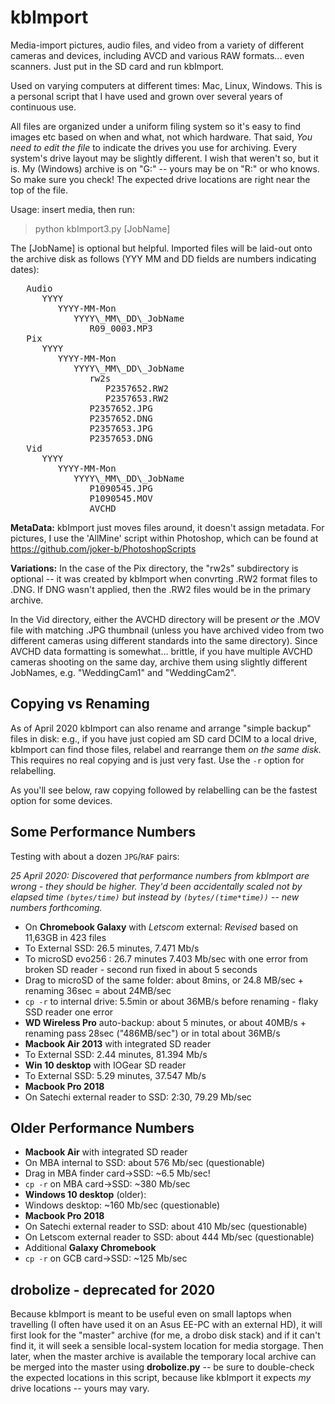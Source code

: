 kbImport
========

Media-import pictures, audio files, and video from a variety of different cameras and devices, including AVCD and various
RAW formats... even scanners. Just put in the SD card and run kbImport.

Used on varying computers at different times: Mac, Linux, Windows. This is a personal script that I have used and
grown over several years of continuous use.

All files are organized under a uniform filing system so it's easy to find images etc based on when and what,
not which hardware. That said, *You need to edit the file* to indicate the drives you use for archiving. Every
system's drive layout may be slightly different. I wish that weren't so, but it is. My (Windows) archive
is on "G:" -- yours may be on "R:" or who knows. So make sure you check! The expected drive locations are right near the
top of the file.

Usage: insert media, then run:
>   python kbImport3.py [JobName]

The [JobName] is optional but helpful. Imported files will be laid-out onto the archive disk as follows
(YYY MM and DD fields are numbers indicating dates):

<pre>
   Audio
      YYYY
         YYYY-MM-Mon
            YYYY\_MM\_DD\_JobName
               R09_0003.MP3
   Pix
      YYYY
         YYYY-MM-Mon
            YYYY\_MM\_DD\_JobName
               rw2s
                  P2357652.RW2
                  P2357653.RW2
               P2357652.JPG
               P2357652.DNG
               P2357653.JPG
               P2357653.DNG
   Vid
      YYYY
         YYYY-MM-Mon
            YYYY\_MM\_DD\_JobName
               P1090545.JPG
               P1090545.MOV
               AVCHD
</pre>

<b>MetaData:</b> kbImport just moves files around, it doesn't assign metadata. For pictures, I use the 'AllMine' script within Photoshop, which can be found at https://github.com/joker-b/PhotoshopScripts

<b>Variations:</b> In the case of the Pix directory, the "rw2s" subdirectory is optional -- it was created by
kbImport when convrting .RW2 format files to .DNG. If DNG wasn't applied, then the .RW2 files would be in the primary
archive.

In the Vid directory, either the AVCHD directory will be present _or_ the .MOV file with matching .JPG thumbnail (unless
you have archived video from two different cameras using different standards into the same directory). Since AVCHD
data formatting is somewhat... brittle, if you have multiple AVCHD cameras shooting on the same day, archive them
using slightly different JobNames, e.g. "WeddingCam1" and "WeddingCam2".

Copying vs Renaming
---

As of April 2020 kbImport can also rename and arrange "simple backup" files in disk: e.g., if you have just copied am SD card DCIM to a local drive, kbImport can find those files, relabel and rearrange them _on the same disk._ This requires no real copying and is just very fast. Use the `-r` option for relabelling.

As you'll see below, raw copying followed by relabelling can be the fastest option for some devices.

Some Performance Numbers
---

Testing with about a dozen `JPG`/`RAF` pairs:

_25 April 2020: Discovered that performance numbers from kbImport are wrong - they should be *higher.* They'd been accidentally scaled not by elapsed time `(bytes/time)` but instead by `(bytes/(time*time))` -- new numbers forthcoming._

* On **Chromebook Galaxy** with *Letscom* external: *Revised* based on 11,63GB in 423 files
* To External SSD: 26.5 minutes, 7.471 Mb/s
* To microSD evo256 : 26.7 minutes  7.403 Mb/sec with one error from broken SD reader - second run fixed in about 5 seconds
* Drag to microSD of the same folder: about 8mins, or 24.8 MB/sec + renaming 36sec = about 24MB/sec
* `cp -r` to internal drive: 5.5min or about 36MB/s before renaming - flaky SSD reader one error
* **WD Wireless Pro** auto-backup: about 5 minutes, or about 40MB/s + renaming pass 28sec ("486MB/sec") or in total about 36MB/s
* **Macbook Air 2013** with integrated SD reader
* To External SSD: 2.44 minutes, 81.394 Mb/s
* **Win 10 desktop** with IOGear SD reader
* To External SSD: 5.29 minutes, 37.547 Mb/s
* **Macbook Pro 2018**
* On Satechi external reader to SSD: 2:30, 79.29 Mb/sec

Older Performance Numbers
----

* **Macbook Air** with integrated SD reader
* On MBA internal to SSD: about 576 Mb/sec (questionable)
* Drag in MBA finder card->SSD: \~6.5 Mb/sec!
* `cp -r` on MBA card->SSD: \~380 Mb/sec
* **Windows 10 desktop** (older):
* Windows desktop: \~160 Mb/sec (questionable)
* **Macbook Pro 2018**
* On Satechi external reader to SSD: about 410 Mb/sec (questionable)
* On Letscom external reader to SSD: about 444 Mb/sec (questionable)
* Additional **Galaxy Chromebook**
* `cp -r` on GCB card->SSD: \~125 Mb/sec

drobolize - deprecated for 2020
---------

Because kbImport is meant to be useful even on small laptops when travelling (I often have used it on an Asus EE-PC with an
external HD), it will first look for the "master" archive (for me, a drobo disk stack) and if it can't find it, it will
seek a sensible local-system location for media storgage. Then later, when the master archive is available the temporary
local archive can be merged into the master using <b>drobolize.py</b> -- be sure to double-check the expected locations
in this script, because like kbImport it expects *my* drive locations -- yours may vary.

